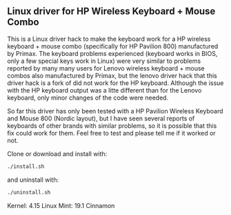 ## Linux driver for HP Wireless Keyboard + Mouse Combo

This is a Linux driver hack to make the keyboard work for a HP wireless keyboard + mouse combo (specifically for HP Pavilion 800) manufactured by Primax. The keyboard problems experienced (keyboard works in BIOS, only a few special keys work in Linux) were very similar to problems reported by many many users for Lenovo wireless keyboard + mouse combos also manufactured by Primax, but the lenovo driver hack that this driver hack is a fork of did not work for the HP keyboard. Although the issue with the HP keyboard output was a litte different than for the Lenovo keyboard, only minor changes of the code were needed.

So far this driver has only been tested with a HP Pavilion Wireless Keyboard and Mouse 800 (Nordic layout), but I have seen several reports of keyboards of other brands with similar problems, so it is possible that this fix could work for them. Feel free to test and please tell me if it worked or not.

Clone or download and install with:

```bash
./install.sh
```

and uninstall with:

```bash
./uninstall.sh
```

Kernel: 4.15
Linux Mint: 19.1 Cinnamon

